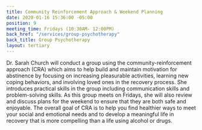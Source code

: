 ```yaml
---
title: Community Reinforcement Approach & Weekend Planning
date: 2020-01-16 15:36:00 -05:00
position: 9
meeting_time: Fridays (10:30AM- 12:00PM)
back_href: "/services/group-psychotherapy"
back_title: Group Psychotherapy
layout: tertiary
---
```


Dr. Sarah Church will conduct a group using the community-reinforcement approach (CRA) which aims to help build and maintain motivation for abstinence by focusing on increasing pleasurable activities, learning new coping behaviors, and involving loved ones in the recovery process. She introduces practical skills in the group including communication skills and problem-solving skills. As this group meets on Fridays, she will also review and discuss plans for the weekend to ensure that they are both safe and enjoyable. The overall goal of CRA is to help you find healthier ways to meet your social and emotional needs and to develop a meaningful life in recovery that is more compelling than a life using alcohol or drugs.

